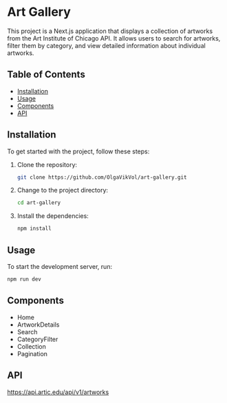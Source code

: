 # Art Gallery

This project is a Next.js application that displays a collection of artworks from the Art Institute of Chicago API. It allows users to search for artworks, filter them by category, and view detailed information about individual artworks.

## Table of Contents

- [Installation](#installation)
- [Usage](#usage)
- [Components](#components)
- [API](#api)

## Installation

To get started with the project, follow these steps:

1. Clone the repository:
    ```sh
    git clone https://github.com/OlgaVikVol/art-gallery.git
    ```

2. Change to the project directory:
    ```sh
    cd art-gallery
    ```

3. Install the dependencies:
    ```sh
    npm install
    ```

## Usage

To start the development server, run:
```sh
npm run dev
```

## Components

- Home
- ArtworkDetails
- Search
- CategoryFilter
- Collection
- Pagination

## API

https://api.artic.edu/api/v1/artworks
